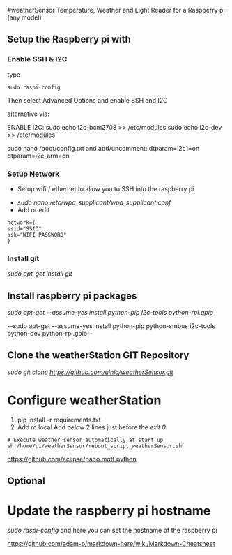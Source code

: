 #weatherSensor
Temperature, Weather and Light Reader for a Raspberry pi (any model)

## Setup the Raspberry pi with

### Enable SSH & I2C
type 
```
sudo raspi-config
```
 Then select Advanced Options and enable SSH and I2C

alternative via:

ENABLE I2C:
sudo echo i2c-bcm2708 >> /etc/modules
sudo echo i2c-dev >> /etc/modules

sudo nano /boot/config.txt
and add/uncomment:
	dtparam=i2c1=on
	dtparam=i2c_arm=on

### Setup Network
* Setup wifi / ethernet to allow you to SSH into the raspberry pi

- _sudo nano /etc/wpa_supplicant/wpa_supplicant.conf_
- Add or edit 
```
network={
ssid="SSID"
psk="WIFI PASSWORD"
}
```

### Install git
_sudo apt-get install git_

## Install raspberry pi packages
_sudo apt-get --assume-yes install python-pip i2c-tools python-rpi.gpio_

--sudo apt-get --assume-yes install python-pip python-smbus i2c-tools python-dev python-rpi.gpio--


## Clone the weatherStation GIT Repository
_sudo git clone https://github.com/ulnic/weatherSensor.git_


# Configure weatherStation

1. pip install -r requirements.txt
2. Add rc.local
 Add below 2 lines just before the _exit 0_
 ``` 
# Execute weather sensor automatically at start up
sh /home/pi/weatherSensor/reboot_script_weatherSensor.sh 
```

https://github.com/eclipse/paho.mqtt.python


## Optional

# Update the raspberry pi hostname
_sudo raspi-config_ and here you can set the hostname of the raspberry pi

https://github.com/adam-p/markdown-here/wiki/Markdown-Cheatsheet